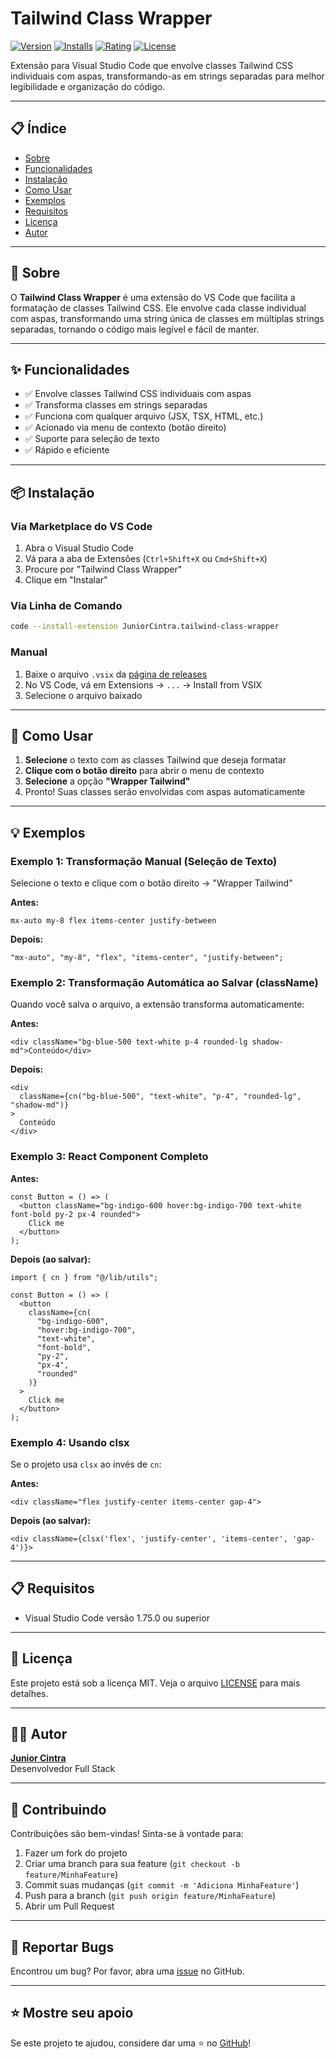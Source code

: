 # Tailwind Class Wrapper

[![Version](https://img.shields.io/visual-studio-marketplace/v/JuniorCintra.tailwind-class-wrapper?style=flat-square&label=VS%20Code%20Marketplace&logo=visual-studio-code)](https://marketplace.visualstudio.com/items?itemName=JuniorCintra.tailwind-class-wrapper)
[![Installs](https://img.shields.io/visual-studio-marketplace/i/JuniorCintra.tailwind-class-wrapper?style=flat-square)](https://marketplace.visualstudio.com/items?itemName=JuniorCintra.tailwind-class-wrapper)
[![Rating](https://img.shields.io/visual-studio-marketplace/r/JuniorCintra.tailwind-class-wrapper?style=flat-square)](https://marketplace.visualstudio.com/items?itemName=JuniorCintra.tailwind-class-wrapper)
[![License](https://img.shields.io/badge/license-MIT-green.svg?style=flat-square)](LICENSE)

Extensão para Visual Studio Code que envolve classes Tailwind CSS individuais com aspas, transformando-as em strings separadas para melhor legibilidade e organização do código.

---

## 📋 Índice

- [Sobre](#sobre)
- [Funcionalidades](#funcionalidades)
- [Instalação](#instalação)
- [Como Usar](#como-usar)
- [Exemplos](#exemplos)
- [Requisitos](#requisitos)
- [Licença](#licença)
- [Autor](#autor)

---

## 🎯 Sobre

O **Tailwind Class Wrapper** é uma extensão do VS Code que facilita a formatação de classes Tailwind CSS. Ele envolve cada classe individual com aspas, transformando uma string única de classes em múltiplas strings separadas, tornando o código mais legível e fácil de manter.

---

## ✨ Funcionalidades

- ✅ Envolve classes Tailwind CSS individuais com aspas
- ✅ Transforma classes em strings separadas
- ✅ Funciona com qualquer arquivo (JSX, TSX, HTML, etc.)
- ✅ Acionado via menu de contexto (botão direito)
- ✅ Suporte para seleção de texto
- ✅ Rápido e eficiente

---

## 📦 Instalação

### Via Marketplace do VS Code

1. Abra o Visual Studio Code
2. Vá para a aba de Extensões (`Ctrl+Shift+X` ou `Cmd+Shift+X`)
3. Procure por "Tailwind Class Wrapper"
4. Clique em "Instalar"

### Via Linha de Comando

```bash
code --install-extension JuniorCintra.tailwind-class-wrapper
```

### Manual

1. Baixe o arquivo `.vsix` da [página de releases](https://github.com/juniorcintra/tailwind-class-wrapper/releases)
2. No VS Code, vá em Extensions → `...` → Install from VSIX
3. Selecione o arquivo baixado

---

## 🚀 Como Usar

1. **Selecione** o texto com as classes Tailwind que deseja formatar
2. **Clique com o botão direito** para abrir o menu de contexto
3. **Selecione** a opção **"Wrapper Tailwind"**
4. Pronto! Suas classes serão envolvidas com aspas automaticamente

---

## 💡 Exemplos

### Exemplo 1: Transformação Manual (Seleção de Texto)

Selecione o texto e clique com o botão direito → "Wrapper Tailwind"

**Antes:**

```tsx
mx-auto my-8 flex items-center justify-between
```

**Depois:**

```tsx
"mx-auto", "my-8", "flex", "items-center", "justify-between";
```

### Exemplo 2: Transformação Automática ao Salvar (className)

Quando você salva o arquivo, a extensão transforma automaticamente:

**Antes:**

```tsx
<div className="bg-blue-500 text-white p-4 rounded-lg shadow-md">Conteúdo</div>
```

**Depois:**

```tsx
<div
  className={cn("bg-blue-500", "text-white", "p-4", "rounded-lg", "shadow-md")}
>
  Conteúdo
</div>
```

### Exemplo 3: React Component Completo

**Antes:**

```tsx
const Button = () => (
  <button className="bg-indigo-600 hover:bg-indigo-700 text-white font-bold py-2 px-4 rounded">
    Click me
  </button>
);
```

**Depois (ao salvar):**

```tsx
import { cn } from "@/lib/utils";

const Button = () => (
  <button
    className={cn(
      "bg-indigo-600",
      "hover:bg-indigo-700",
      "text-white",
      "font-bold",
      "py-2",
      "px-4",
      "rounded"
    )}
  >
    Click me
  </button>
);
```

### Exemplo 4: Usando clsx

Se o projeto usa `clsx` ao invés de `cn`:

**Antes:**

```tsx
<div className="flex justify-center items-center gap-4">
```

**Depois (ao salvar):**

```tsx
<div className={clsx('flex', 'justify-center', 'items-center', 'gap-4')}>
```

---

## 📋 Requisitos

- Visual Studio Code versão 1.75.0 ou superior

---

## 📄 Licença

Este projeto está sob a licença MIT. Veja o arquivo [LICENSE](LICENSE) para mais detalhes.

---

## 👨‍💻 Autor

**[Junior Cintra](https://github.com/juniorcintra)**  
Desenvolvedor Full Stack

---

## 🤝 Contribuindo

Contribuições são bem-vindas! Sinta-se à vontade para:

1. Fazer um fork do projeto
2. Criar uma branch para sua feature (`git checkout -b feature/MinhaFeature`)
3. Commit suas mudanças (`git commit -m 'Adiciona MinhaFeature'`)
4. Push para a branch (`git push origin feature/MinhaFeature`)
5. Abrir um Pull Request

---

## 🐛 Reportar Bugs

Encontrou um bug? Por favor, abra uma [issue](https://github.com/juniorcintra/tailwind-class-wrapper/issues) no GitHub.

---

## ⭐ Mostre seu apoio

Se este projeto te ajudou, considere dar uma ⭐️ no [GitHub](https://github.com/juniorcintra/tailwind-class-wrapper)!
